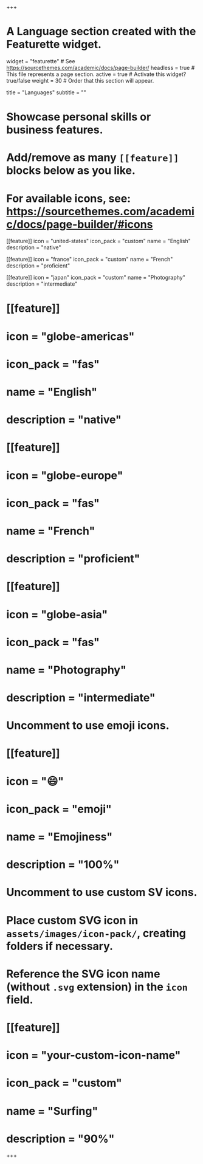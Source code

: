 +++
# A Language section created with the Featurette widget.
widget = "featurette"  # See https://sourcethemes.com/academic/docs/page-builder/
headless = true  # This file represents a page section.
active = true  # Activate this widget? true/false
weight = 30  # Order that this section will appear.

title = "Languages"
subtitle = ""

# Showcase personal skills or business features.
# 
# Add/remove as many `[[feature]]` blocks below as you like.
# 
# For available icons, see: https://sourcethemes.com/academic/docs/page-builder/#icons

[[feature]]
  icon = "united-states"
  icon_pack = "custom"
  name = "English"
  description = "native"
  
[[feature]]
  icon = "france"
  icon_pack = "custom"
  name = "French"
  description = "proficient"  
  
[[feature]]
  icon = "japan"
  icon_pack = "custom"
  name = "Photography"
  description = "intermediate"

# [[feature]]
#   icon = "globe-americas"
#   icon_pack = "fas"
#   name = "English"
#   description = "native"
#   
# [[feature]]
#   icon = "globe-europe"
#   icon_pack = "fas"
#   name = "French"
#   description = "proficient"  
#   
# [[feature]]
#   icon = "globe-asia"
#   icon_pack = "fas"
#   name = "Photography"
#   description = "intermediate"

# Uncomment to use emoji icons.
# [[feature]]
#  icon = ":smile:"
#  icon_pack = "emoji"
#  name = "Emojiness"
#  description = "100%"  

# Uncomment to use custom SV icons.
# Place custom SVG icon in `assets/images/icon-pack/`, creating folders if necessary.
# Reference the SVG icon name (without `.svg` extension) in the `icon` field.
# [[feature]]
#  icon = "your-custom-icon-name"
#  icon_pack = "custom"
#  name = "Surfing"
#  description = "90%"

+++
